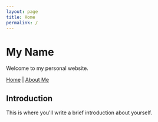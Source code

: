 ```yaml
---
layout: page
title: Home
permalink: /
---
```


# My Name
Welcome to my personal website.

[Home](/) | [About Me](/about)

## Introduction
This is where you'll write a brief introduction about yourself.

